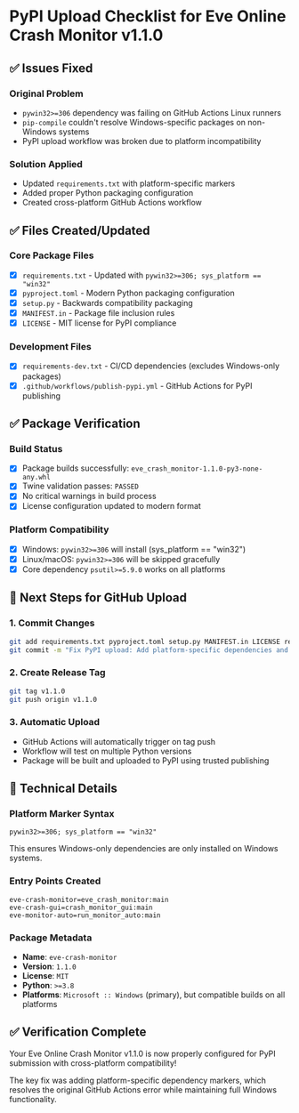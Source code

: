 # PyPI Upload Checklist for Eve Online Crash Monitor v1.1.0

## ✅ Issues Fixed

### Original Problem
- `pywin32>=306` dependency was failing on GitHub Actions Linux runners
- `pip-compile` couldn't resolve Windows-specific packages on non-Windows systems
- PyPI upload workflow was broken due to platform incompatibility

### Solution Applied
- Updated `requirements.txt` with platform-specific markers
- Added proper Python packaging configuration
- Created cross-platform GitHub Actions workflow

## ✅ Files Created/Updated

### Core Package Files
- [x] `requirements.txt` - Updated with `pywin32>=306; sys_platform == "win32"`
- [x] `pyproject.toml` - Modern Python packaging configuration
- [x] `setup.py` - Backwards compatibility packaging
- [x] `MANIFEST.in` - Package file inclusion rules
- [x] `LICENSE` - MIT license for PyPI compliance

### Development Files  
- [x] `requirements-dev.txt` - CI/CD dependencies (excludes Windows-only packages)
- [x] `.github/workflows/publish-pypi.yml` - GitHub Actions for PyPI publishing

## ✅ Package Verification

### Build Status
- [x] Package builds successfully: `eve_crash_monitor-1.1.0-py3-none-any.whl`
- [x] Twine validation passes: `PASSED`
- [x] No critical warnings in build process
- [x] License configuration updated to modern format

### Platform Compatibility
- [x] Windows: `pywin32>=306` will install (sys_platform == "win32")
- [x] Linux/macOS: `pywin32>=306` will be skipped gracefully
- [x] Core dependency `psutil>=5.9.0` works on all platforms

## 🚀 Next Steps for GitHub Upload

### 1. Commit Changes
```bash
git add requirements.txt pyproject.toml setup.py MANIFEST.in LICENSE requirements-dev.txt .github/workflows/publish-pypi.yml
git commit -m "Fix PyPI upload: Add platform-specific dependencies and modern packaging"
```

### 2. Create Release Tag
```bash
git tag v1.1.0
git push origin v1.1.0
```

### 3. Automatic Upload
- GitHub Actions will automatically trigger on tag push
- Workflow will test on multiple Python versions
- Package will be built and uploaded to PyPI using trusted publishing

## 🔧 Technical Details

### Platform Marker Syntax
```
pywin32>=306; sys_platform == "win32"
```
This ensures Windows-only dependencies are only installed on Windows systems.

### Entry Points Created
```
eve-crash-monitor=eve_crash_monitor:main
eve-crash-gui=crash_monitor_gui:main  
eve-monitor-auto=run_monitor_auto:main
```

### Package Metadata
- **Name**: `eve-crash-monitor`
- **Version**: `1.1.0`
- **License**: `MIT`
- **Python**: `>=3.8`
- **Platforms**: `Microsoft :: Windows` (primary), but compatible builds on all platforms

## ✅ Verification Complete

Your Eve Online Crash Monitor v1.1.0 is now properly configured for PyPI submission with cross-platform compatibility!

The key fix was adding platform-specific dependency markers, which resolves the original GitHub Actions error while maintaining full Windows functionality.
